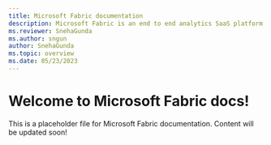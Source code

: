 ```yaml
---
title: Microsoft Fabric documentation
description: Microsoft Fabric is an end to end analytics SaaS platform. It unifies the capabilities of Power BI, Data warehouse, Data engineering, Data Factory, Data science, Real-Time Analytics, Business Intelligence, and many more.
ms.reviewer: SnehaGunda
ms.author: sngun
author: SnehaGunda
ms.topic: overview
ms.date: 05/23/2023
---
```


# Welcome to Microsoft Fabric docs!

This is a placeholder file for Microsoft Fabric documentation. Content will be updated soon!